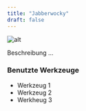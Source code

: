 ```yaml
---
title: "Jabberwocky"
draft: false
---
```


![alt](//placeholder.com/640x150)

Beschreibung …

### Benutzte Werkzeuge

- Werkzeug 1
- Werkzeug 2
- Werkheug 3